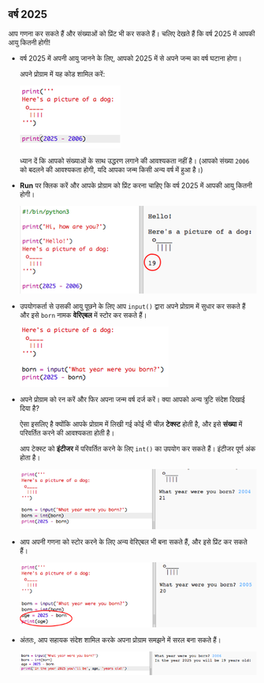 ## वर्ष 2025

आप गणना कर सकते हैं और संख्याओं को प्रिंट भी कर सकते हैं। चलिए देखते हैं कि वर्ष 2025 में आपकी आयु कितनी होगी!

+ वर्ष 2025 में अपनी आयु जानने के लिए, आपको 2025 में से अपने जन्म का वर्ष घटाना होगा।

    अपने प्रोग्राम में यह कोड शामिल करें:

    ![screenshot](images/me-calc.png)

    ध्यान दें कि आपको संख्याओं के साथ उद्धरण लगाने की आवश्यकता नहीं है। (आपको संख्या `2006` को बदलने की आवश्यकता होगी, यदि आपका जन्म किसी अन्य वर्ष में हुआ है।)

+ **Run** पर क्लिक करें और आपके प्रोग्राम को प्रिंट करना चाहिए कि वर्ष 2025 में आपकी आयु कितनी होगी।

    ![screenshot](images/me-calc-run.png)

+ उपयोगकर्ता से उसकी आयु पूछने के लिए आप `input()` द्वारा अपने प्रोग्राम में सुधार कर सकते हैं और इसे `born` नामक __वेरिएबल__ में स्टोर कर सकते हैं।

    ![screenshot](images/me-input.png)

+ अपने प्रोग्राम को रन करें और फिर अपना जन्म वर्ष दर्ज करें। क्या आपको अन्य त्रुटि संदेश दिखाई दिया है?

    ऐसा इसलिए है क्योंकि आपके प्रोग्राम में लिखी गई कोई भी चीज़ __टेक्स्ट__ होती है, और इसे __संख्या__ में परिवर्तित करने की आवश्यकता होती है।

    आप टेक्स्ट को __इंटीजर__ में परिवर्तित करने के लिए `int()` का उपयोग कर सकते हैं। इंटीजर पूर्ण अंक होता है।

    ![screenshot](images/me-input-test.png)

+ आप अपनी गणना को स्टोर करने के लिए अन्य वेरिएबल भी बना सकते हैं, और इसे प्रिंट कर सकते हैं।

    ![screenshot](images/me-result-variable.png)

+ अंततः, आप सहायक संदेश शामिल करके अपना प्रोग्राम समझने में सरल बना सकते हैं।

    ![screenshot](images/me-message.png)




